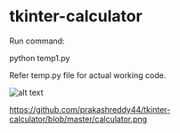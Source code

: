 # tkinter-calculator
Run command:

python temp1.py

Refer temp.py file for actual working code.

![alt text](https://raw.github.com/prakashreddy44/tkinter-calculator/blob/master/to/calculator.png)

https://github.com/prakashreddy44/tkinter-calculator/blob/master/calculator.png
